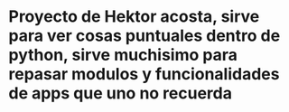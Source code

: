 # Proyecto de Hektor acosta, sirve para ver cosas puntuales dentro de python, sirve muchisimo para repasar modulos y funcionalidades de apps que uno no recuerda 
